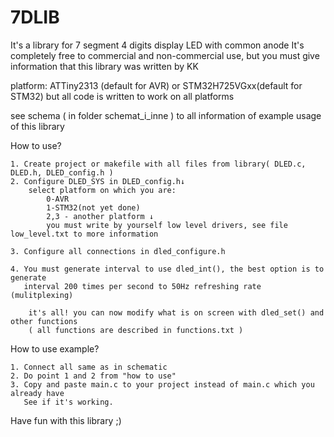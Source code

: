 # 7DLIB
It's a library for 7 segment 4 digits display LED with common anode
It's completely free to commercial and non-commercial use, but you must give information that this library was written by KK


platform: ATTiny2313 (default for AVR) or STM32H725VGxx(default for STM32) 
	but all code is written to work on all platforms 

see schema ( in folder schemat_i_inne ) to all information of example usage of this library

How to use?
```
1. Create project or makefile with all files from library( DLED.c, DLED.h, DLED_config.h )
2. Configure DLED_SYS in DLED_config.h↓
	select platform on which you are:
	 	0-AVR 
	 	1-STM32(not yet done)
	 	2,3 - another platform ↓
	 	you must write by yourself low level drivers, see file low_level.txt to more information
	 
3. Configure all connections in dled_configure.h
	 
4. You must generate interval to use dled_int(), the best option is to generate 
   interval 200 times per second to 50Hz refreshing rate (mulitplexing)

    it's all! you can now modify what is on screen with dled_set() and other functions
    ( all functions are described in functions.txt )
```
How to use example?
```
1. Connect all same as in schematic 
2. Do point 1 and 2 from "how to use"
3. Copy and paste main.c to your project instead of main.c which you already have
   See if it's working.
```

Have fun with this library ;)
